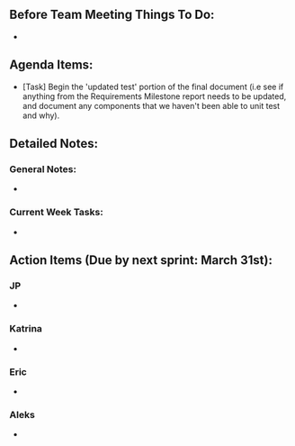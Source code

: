 ## Before Team Meeting Things To Do:
- 

## Agenda Items:
- [Task] Begin the 'updated test' portion of the final document (i.e see if anything from the Requirements Milestone report needs to be updated, and document any components that we haven't been able to unit test and why).

## Detailed Notes:
### General Notes:
- 

### Current Week Tasks:
- 

## Action Items (Due by next sprint: March 31st):
### JP
- 

### Katrina
- 

### Eric
- 

### Aleks
- 







